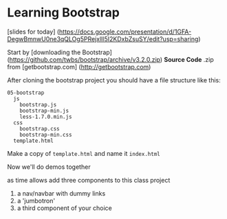 Learning Bootstrap
======

[slides for today] (https://docs.google.com/presentation/d/1GFA-DegwBmnwU0ne3qQLOg5PRejxlIl5I2KDxbZsuSY/edit?usp=sharing)

Start by [downloading the Bootstrap] (https://github.com/twbs/bootstrap/archive/v3.2.0.zip) **Source Code** .zip from [getbootstrap.com] (http://getbootstrap.com)

After cloning the bootstrap project you should have a file structure like this:

```
05-bootstrap
  js
    bootstrap.js
    bootstrap-min.js
    less-1.7.0.min.js
  css
    bootstrap.css
    bootstrap-min.css
  template.html
```
Make a copy of `template.html` and name it `index.html`

Now we'll do demos together

as time allows add three components to this class project

1. a nav/navbar with dummy links
2. a 'jumbotron'
3. a third component of your choice
